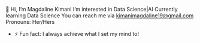 👋 Hi, I’m Magdaline Kimani
  I’m interested in Data Science|AI
  Currently learning Data Science
  You can reach me via kimanimagdaline19@gmail.com
  Pronouns: Her/Hers
- ⚡ Fun fact: I always achieve what I set my mind to!

<!---
MagdalineKimani/MagdalineKimani is a ✨ special ✨ repository because its `README.md` (this file) appears on your GitHub profile.
You can click the Preview link to take a look at your changes.
--->
